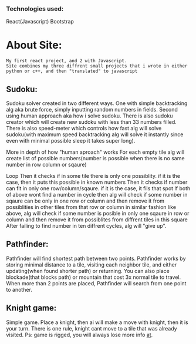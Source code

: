 ### Technologies used:
  React(Javascript)
  Bootstrap

# About Site:
    My first react project, and 2 with Javascript.
    Site combines my three diffrent small projects that i wrote in either python or c++, and then "translated" to javascript

## Sudoku:
Sudoku solver created in two different ways. One with simple backtracking alg aka brute force, simply inputting random numbers in fields. 
Second using human approach aka how i solve sudoku. There is also sudoku creator which will create new sudoku with less than 33 numbers filled. 
There is also speed-meter which controls how fast 
alg will solve sudoku(with maximum speed backtracking alg will solve it instantly since even with minimal possible sleep it takes super long).

More in depth of how "human aproach" works
For each empty tile alg will create list of possible numbers(number is possible when there is no same number in row column or sqaure)

Loop
  Then it checks if in some tile there is only one possiblity. if it is the case, then it puts this possible in known numbers
  Then it checks if number can fit in only one row/column/sqaure. if it is the case, it fils that spot
  If both of above wont find a number in cycle then
    alg will check if some number in sqaure can be only in one row or column and then remove it from possiblities in other tiles from that row or column
    in similar fashion like above, alg will check if some number is posible in only one sqaure in row or column and then remove it from possiblites from diffrent tiles in this square
  After failing to find number in ten diffrent cycles, alg will "give up".

 ## Pathfinder:
Pathfinder will find shortest path between two points. 
Pathfinder works by storing minimal distance to a tile, visiting each neighbor tile, and either updating(when found shorter path) or returning. 
You can also place blockade(that blocks path) or mountain that cost 3x normal tile to travel. When more than 2 points are placed, 
Pathfinder will search from one point to another.
  
 ## Knight game:
Simple game. Place a knight, then ai will make a move with knight, then it is your turn. There is one rule, knight cant move to a tile that was already visited. 
Ps: game is rigged, you will always lose more info [at](https://www.youtube.com/watch?v=ZGWZM8PcUlY).

  
